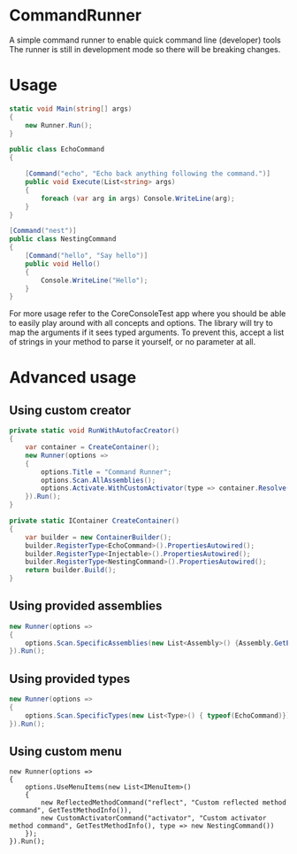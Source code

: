 # CommandRunner
A simple command runner to enable quick command line (developer) tools
The runner is still in development mode so there will be breaking changes.

# Usage
```c#
static void Main(string[] args)
{
    new Runner.Run();
}

public class EchoCommand 
{

    [Command("echo", "Echo back anything following the command.")]
    public void Execute(List<string> args)
    {
        foreach (var arg in args) Console.WriteLine(arg);
    }
}

[Command("nest")]
public class NestingCommand
{
    [Command("hello", "Say hello")]
    public void Hello()
    {
        Console.WriteLine("Hello");
    }
}
```

For more usage refer to the CoreConsoleTest app where you should be able to easily play around with all concepts and options.
The library will try to map the arguments if it sees typed arguments. To prevent this, accept a list of strings in your method to parse it yourself, or no parameter at all.

# Advanced usage

## Using custom creator

```c#
private static void RunWithAutofacCreator()
{
    var container = CreateContainer();
    new Runner(options =>
    {
        options.Title = "Command Runner";
        options.Scan.AllAssemblies();
        options.Activate.WithCustomActivator(type => container.Resolve(type));
    }).Run();
}

private static IContainer CreateContainer()
{
    var builder = new ContainerBuilder();
    builder.RegisterType<EchoCommand>().PropertiesAutowired();
    builder.RegisterType<Injectable>().PropertiesAutowired();
    builder.RegisterType<NestingCommand>().PropertiesAutowired();
    return builder.Build();
}
```

## Using provided assemblies

```c#
new Runner(options =>
{
    options.Scan.SpecificAssemblies(new List<Assembly>() {Assembly.GetEntryAssembly()});
}).Run();
```

## Using provided types

```c#
new Runner(options =>
{
    options.Scan.SpecificTypes(new List<Type>() { typeof(EchoCommand)});
}).Run();
```

## Using custom menu

```
new Runner(options =>
{
    options.UseMenuItems(new List<IMenuItem>()
    {
        new ReflectedMethodCommand("reflect", "Custom reflected method command", GetTestMethodInfo()),
        new CustomActivatorCommand("activator", "Custom activator method command", GetTestMethodInfo(), type => new NestingCommand())
    }); 
}).Run();
```
